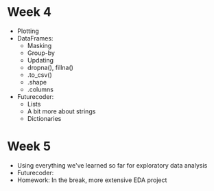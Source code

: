# Week 4

* Plotting
* DataFrames:
  * Masking
  * Group-by
  * Updating
  * dropna(), fillna()
  * .to_csv()
  * .shape
  * .columns
* Futurecoder:
  * Lists
  * A bit more about strings
  * Dictionaries

# Week 5

* Using everything we've learned so far for exploratory data analysis
* Futurecoder:
* Homework: In the break, more extensive EDA project
